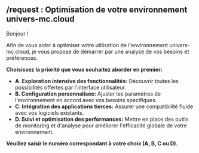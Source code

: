 ##  /request : Optimisation de votre environnement univers-mc.cloud

Bonjour ! 

Afin de vous aider à optimiser votre utilisation de l'environnement  univers-mc.cloud, je vous propose de démarrer par une analyse de vos besoins et préférences.  

**Choisissez la priorité que vous souhaitez aborder en premier:**

* **A. Exploration intensive des fonctionnalités:** Découvrir toutes les possibilités offertes par l'interface utilisateur.
* **B. Configuration personnalisée:**  Ajuster les paramètres de l'environnement en accord avec vos besoins spécifiques.
* **C. Intégration des applications tierces:**  Assurer une compatibilité fluide avec vos logiciels existants.
* **D. Suivi et optimisation des performances:** Mettre en place des outils de monitoring et d'analyse pour améliorer l'efficacité globale de votre environnement.


**Veuillez saisir le numéro correspondant à votre choix (A, B, C ou D).** 

  
